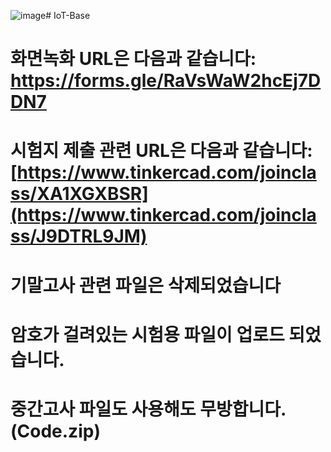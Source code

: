 ![image](https://github.com/user-attachments/assets/de112769-9bbf-4156-9f48-a6c0772d181d)# IoT-Base

# 화면녹화 URL은 다음과 같습니다: https://forms.gle/RaVsWaW2hcEj7DDN7
# 시험지 제출 관련 URL은 다음과 같습니다: [https://www.tinkercad.com/joinclass/XA1XGXBSR](https://www.tinkercad.com/joinclass/J9DTRL9JM)

# 기말고사 관련 파일은 삭제되었습니다

# 암호가 걸려있는 시험용 파일이 업로드 되었습니다.
# 중간고사 파일도 사용해도 무방합니다. (Code.zip)
